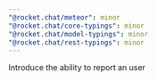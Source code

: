 ```yaml
---
"@rocket.chat/meteor": minor
"@rocket.chat/core-typings": minor
"@rocket.chat/model-typings": minor
"@rocket.chat/rest-typings": minor
---
```


Introduce the ability to report an user
